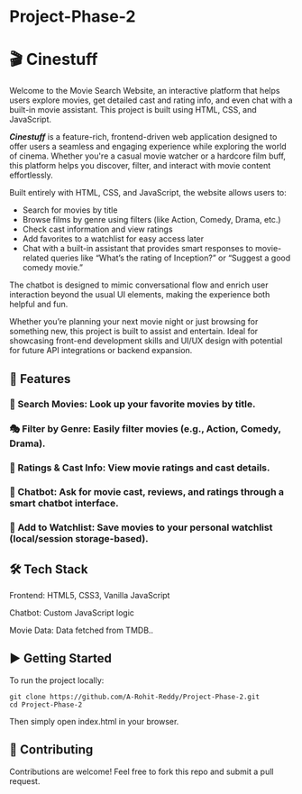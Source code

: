 # Project-Phase-2

# 🎬 Cinestuff
Welcome to the Movie Search Website, an interactive platform that helps users explore movies, get detailed cast and rating info, and even chat with a built-in movie assistant. This project is built using HTML, CSS, and JavaScript.

***Cinestuff*** is a feature-rich, frontend-driven web application designed to offer users a seamless and engaging experience while exploring the world of cinema. Whether you're a casual movie watcher or a hardcore film buff, this platform helps you discover, filter, and interact with movie content effortlessly.

Built entirely with HTML, CSS, and JavaScript, the website allows users to:

- Search for movies by title
- Browse films by genre using filters (like Action, Comedy, Drama, etc.)
- Check cast information and view ratings
- Add favorites to a watchlist for easy access later
- Chat with a built-in assistant that provides smart responses to movie-related queries like “What’s the rating of Inception?” or “Suggest a good comedy movie.”

The chatbot is designed to mimic conversational flow and enrich user interaction beyond the usual UI elements, making the experience both helpful and fun.

Whether you’re planning your next movie night or just browsing for something new, this project is built to assist and entertain. Ideal for showcasing front-end development skills and UI/UX design with potential for future API integrations or backend expansion.

## 🚀 Features
### 🔎 Search Movies: Look up your favorite movies by title.

### 🎭 Filter by Genre: Easily filter movies (e.g., Action, Comedy, Drama).

### 🌟 Ratings & Cast Info: View movie ratings and cast details.

### 🧠 Chatbot: Ask for movie cast, reviews, and ratings through a smart chatbot interface.

### 📌 Add to Watchlist: Save movies to your personal watchlist (local/session storage-based).

## 🛠️ Tech Stack
Frontend: HTML5, CSS3, Vanilla JavaScript

Chatbot: Custom JavaScript logic

Movie Data: Data fetched from TMDB..
## ▶️ Getting Started
To run the project locally:

```
git clone https://github.com/A-Rohit-Reddy/Project-Phase-2.git
cd Project-Phase-2
```
Then simply open index.html in your browser.

## 🤝 Contributing
Contributions are welcome! Feel free to fork this repo and submit a pull request.
